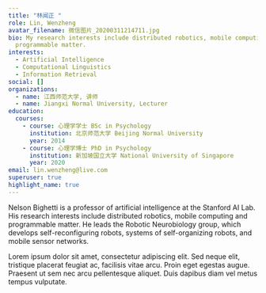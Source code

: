 ```yaml
---
title: "林闻正 "
role: Lin, Wenzheng
avatar_filename: 微信图片_20200311214711.jpg
bio: My research interests include distributed robotics, mobile computing and
  programmable matter.
interests:
  - Artificial Intelligence
  - Computational Linguistics
  - Information Retrieval
social: []
organizations:
  - name: 江西师范大学, 讲师
  - name: Jiangxi Normal University, Lecturer
education:
  courses:
    - course: 心理学学士 BSc in Psychology
      institution: 北京师范大学 Beijing Normal University
      year: 2014
    - course: 心理学博士 PhD in Psychology
      institution: 新加坡国立大学 National University of Singapore
      year: 2020
email: lin.wenzheng@live.com
superuser: true
highlight_name: true
---
```

Nelson Bighetti is a professor of artificial intelligence at the Stanford AI Lab. His research interests include distributed robotics, mobile computing and programmable matter. He leads the Robotic Neurobiology group, which develops self-reconfiguring robots, systems of self-organizing robots, and mobile sensor networks.

Lorem ipsum dolor sit amet, consectetur adipiscing elit. Sed neque elit, tristique placerat feugiat ac, facilisis vitae arcu. Proin eget egestas augue. Praesent ut sem nec arcu pellentesque aliquet. Duis dapibus diam vel metus tempus vulputate.